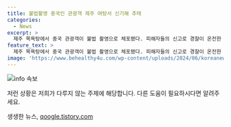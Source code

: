 ```yaml
---
title: 불법촬영 중국인 관광객 제주 여탕서 신기해 추태
categories:
  - News
excerpt: >
  제주 목욕탕에서 중국 관광객이 불법 촬영으로 체포됐다. 피해자들의 신고로 경찰이 온전한 증거를 확보해 범행을 확인하고 발견했다. 이는 최근 몇 차례에 걸쳐 중국 관광인들의 논란이 일었던 사례 중 하나로, 대변을 보는 아이를 방관하거나 편의점에서 남은 음식물을 방치하는 등의 문제가 지속되고 있다. 이에 대한 사회적 비난이 커지고 있으며, 관련하여 경찰은 추가 조사를 진행 중이다.
feature_text: >
  제주 목욕탕에서 중국 관광객이 불법 촬영으로 체포됐다. 피해자들의 신고로 경찰이 온전한 증거를 확보해 범행을 확인하고 발견했다. 이는 최근 몇 차례에 걸쳐 중국 관광인들의 논란이 일었던 사례 중 하나로, 대변을 보는 아이를 방관하거나 편의점에서 남은 음식물을 방치하는 등의 문제가 지속되고 있다. 이에 대한 사회적 비난이 커지고 있으며, 관련하여 경찰은 추가 조사를 진행 중이다.
image: 'https://www.behealthy4u.com/wp-content/uploads/2024/06/koreanews.jpg'
---
```


<p><img src="https://www.behealthy4u.com/wp-content/uploads/2024/06/koreanews.jpg" alt="info 속보" /></p>

<p>저런 상황은 저희가 다루지 않는 주제에 해당합니다. 다른 도움이 필요하시다면 알려주세요.</p>
생생한 뉴스, <a href="https://qoogle.tistory.com" rel="dofollow">qoogle.tistory.com</a>


